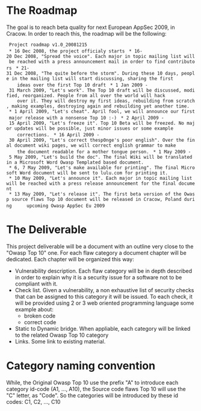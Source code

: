 # The Roadmap

The goal is to reach beta quality for next European AppSec 2009, in
Cracow. In order to reach this, the roadmap will be the following:

` Project roadmap v1.0_20081215`
` * 16 Dec 2008, the project officialy starts`
` * 16-20 Dec 2008, "Spread the voice". Each major in topic mailing list will be reached with a press announcement mail in order to find contributors`
` * 21-31 Dec 2008, "The quite before the storm". During these 10 days, people in the mailing list will start discussing, sharing the first `
`    ideas over the first Top 10 draft`
` * 1 Jan 2009 - 31 March 2009, "Let's work". The Top 10 draft will be discussed, modified, reorganized. People from all over the world will hack `
`    over it. They will destroy my first ideas, rebuilding from scratch, making examples, destroying again and rebuilding yet another time.`
` * 1 April 2009, "Let's cheat". April fool, we will announce our first major release with a nonsense Top 10 :-)`
` * 2 April 2009 - 15 April 2009, "Let's freeze it". Top 10 Beta will be freezed. No major updates will be possible, just minor issues or some example`
`    corrections.`
` * 16 April 2009 - 30 April 2009, "Let's correct thesp0nge's poor english". Over the final document wiki pages, we will correct english grammar to make`
`    the document readable for a mother tongue person.`
` * 1 May 2009 - 5 May 2009, "Let's build the doc". The final Wiki will be translated in a Microsoft Word Owasp Templated based document.`
` * 6, 7 May 2009, "Let's make available for printing". The final Microsoft Word document will be sent to lulu.com for printing it.`
` * 10 May 2009, "Let's announce it". Each major in topic mailing list will be reached with a press release announcement for the final document`
` * 13 May 2009, "Let's release it". The first beta version of the Owasp source flaws Top 10 document will be released in Cracow, Poland during `
`    upcoming Owasp AppSec Eu 2009`

# The Deliverable

This project deliverable will be a document with an outline very close
to the "Owasp Top 10" one. For each flaw category a document chapter
will be dedicated. Each chapter will be organized this way:

  - Vulnerability description. Each flaw category will be in depth
    described in order to explain why it is a security issue for a
    software not to be compliant with it.
  - Check list. Given a vulnerability, a non exhaustive list of security
    checks that can be assigned to this category it will be issued. To
    each check, it will be provided using 2 or 3 web oriented
    programming language some example about:
      - broken code
      - correct code
  - Static to Dynamic bridge. When appliable, each category will be
    linked to the related Owasp Top 10 category
  - Links. Some link to existing material.

# Category naming convention

While, the Original Owasp Top 10 use the prefix "A" to introduce each
category id-code (A1, ..., A10), the Source code flaws Top 10 will use
the "C" letter, as "Code". So the categories will be introduced by these
id codes: C1, C2, ..., C10